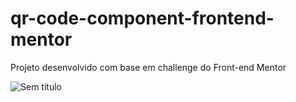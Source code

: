 # qr-code-component-frontend-mentor
Projeto desenvolvido com base em challenge do Front-end Mentor

![Sem título](https://user-images.githubusercontent.com/62177135/210065265-52b76468-f07d-40a7-87be-30f181eaa6df.png)
